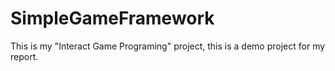 SimpleGameFramework
===================

This is my "Interact Game Programing" project, this is a demo project for my report.
